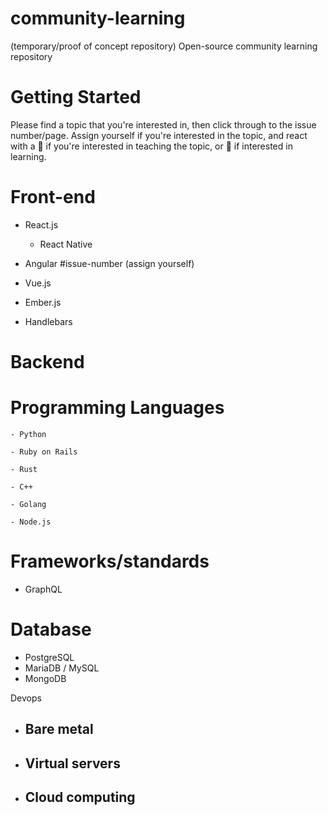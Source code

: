 # community-learning
(temporary/proof of concept repository) Open-source community learning repository


# Getting Started

Please find a topic that you're interested in, then click through to the issue number/page. Assign yourself if you're interested in the topic, and react with a :rocket: if you're interested in teaching the topic, or :eyes: if interested in learning.


# Front-end

- React.js
  - React Native

    

- Angular #issue-number (assign yourself)

- Vue.js

- Ember.js

- Handlebars

# Backend


# Programming Languages

    - Python

    - Ruby on Rails

    - Rust

    - C++

    - Golang

    - Node.js

# Frameworks/standards

  - GraphQL

# Database

  - PostgreSQL
  - MariaDB / MySQL
  - MongoDB





Devops

- Bare metal
  - 


- Virtual servers
  - 
- Cloud computing
  - 
